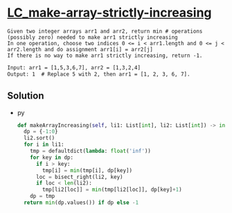 # [LC_make-array-strictly-increasing](https://leetcode.com/problems/make-array-strictly-increasing)

```en
Given two integer arrays arr1 and arr2, return min # operations (possibly zero) needed to make arr1 strictly increasing
In one operation, choose two indices 0 <= i < arr1.length and 0 <= j < arr2.length and do assignment arr1[i] = arr2[j]
If there is no way to make arr1 strictly increasing, return -1.

```

```txt
Input: arr1 = [1,5,3,6,7], arr2 = [1,3,2,4]
Output: 1  # Replace 5 with 2, then arr1 = [1, 2, 3, 6, 7].
```

## Solution

* py

  ```py
  def makeArrayIncreasing(self, li1: List[int], li2: List[int]) -> int:
    dp = {-1:0}
    li2.sort()
    for i in li1:
      tmp = defaultdict(lambda: float('inf'))
      for key in dp:
        if i > key:
          tmp[i] = min(tmp[i], dp[key])
        loc = bisect_right(li2, key)
        if loc < len(li2):
          tmp[li2[loc]] = min(tmp[li2[loc]], dp[key]+1)
      dp = tmp
    return min(dp.values()) if dp else -1
  ```
